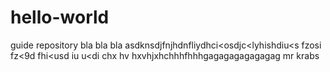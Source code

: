 # hello-world
guide repository
bla bla bla asdknsdjfnjhdnfliydhci<osdjc<lyhishdiu<s fzosi fz<9d fhi<usd iu u<di chx hv hxvhjxhchhhfhhhgagagagagagagag mr krabs
